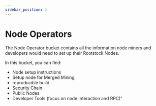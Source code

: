 ```yaml
---
sidebar_position: 1
---
```


# Node Operators

The Node Operator bucket contains all the information
node miners and developers would need to set up
their Rootstock Nodes.


In this bucket, you can find:

- Node setup instructions
- Setup node for Merged Mining
- reproducible build
- Security Chain
- Public Nodes
- Developer Tools (focus on node interaction and RPC)"
